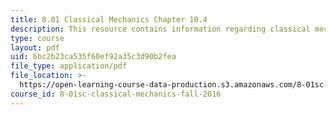 ```yaml
---
title: 8.01 Classical Mechanics Chapter 10.4
description: This resource contains information regarding classical mechanics.
type: course
layout: pdf
uid: 6bc2b23ca535f60ef92a35c3d90b2fea
file_type: application/pdf
file_location: >-
  https://open-learning-course-data-production.s3.amazonaws.com/8-01sc-classical-mechanics-fall-2016/6bc2b23ca535f60ef92a35c3d90b2fea_MIT8_01F16_chapter10.4.pdf
course_id: 8-01sc-classical-mechanics-fall-2016
---
```


